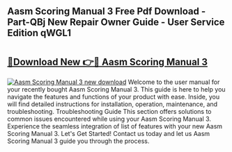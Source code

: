 ## Aasm Scoring Manual 3 Free Pdf Download - Part-QBj New Repair Owner Guide - User Service Edition qWGL1

# <h2><a href="http://bc41462.oget.top/?id=Aasm+Scoring+Manual+3">🔗Download New 👉🔴 Aasm Scoring Manual 3</a></h2>

[![Aasm Scoring Manual 3 new download](https://i.imgur.com/5g1atiW.png)](http://bc41462.oget.top/?id=Aasm+Scoring+Manual+3)
Welcome to the user manual for your recently bought Aasm Scoring Manual 3. This guide is here to help you navigate the features and functions of your product with ease. Inside, you will find detailed instructions for installation, operation, maintenance, and troubleshooting. Troubleshooting Guide This section offers solutions to common issues encountered while using your Aasm Scoring Manual 3. Experience the seamless integration of list of features with your new Aasm Scoring Manual 3. Let's Get Started! Contact us today and let us Aasm Scoring Manual 3 guide you through the process.
